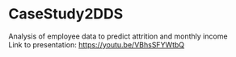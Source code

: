 # CaseStudy2DDS
Analysis of employee data to predict attrition and monthly income  
Link to presentation: https://youtu.be/VBhsSFYWtbQ
